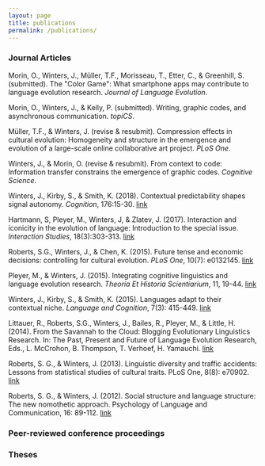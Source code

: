 ```yaml
---
layout: page
title: publications
permalink: /publications/
---
```


### Journal Articles
Morin, O., Winters, J., Müller, T.F., Morisseau, T., Etter, C., & Greenhill, S. (submitted). The "Color Game": What smartphone apps may contribute to language evolution research. *Journal of Language Evolution*.

Morin, O., Winters, J., & Kelly, P. (submitted). Writing, graphic codes, and asynchronous communication. *topiCS*.

Müller, T.F., & Winters, J. (revise & resubmit). Compression effects in cultural evolution: Homogeneity and structure in the emergence and evolution of a large-scale online collaborative art project. *PLoS One*.

Winters, J., & Morin, O. (revise & resubmit). From context to code: Information transfer constrains the emergence of graphic codes. *Cognitive Science*.

Winters, J., Kirby, S., & Smith, K. (2018). Contextual predictability shapes signal autonomy. *Cognition*, 176:15-30. [link](https://www.sciencedirect.com/science/article/pii/S0010027718300647)

Hartmann, S, Pleyer, M., Winters, J, & Zlatev, J. (2017). Interaction and iconicity in the evolution of language: Introduction to the special issue. *Interaction Studies*, 18(3):303-313. [link](http://www.jbe-platform.com/content/journals/10.1075/is.18.3.01ple)

Roberts, S.G., Winters, J., & Chen, K. (2015). Future tense and economic decisions: controlling for cultural evolution. *PLoS One*, 10(7): e0132145. [link](http://journals.plos.org/plosone/article?id=10.1371/journal.pone.0132145)

Pleyer, M., & Winters, J. (2015). Integrating cognitive linguistics and language evolution research. *Theoria Et Historia Scientiarium*, 11, 19-44. [link](https://www.academia.edu/10713753/Integrating_Cognitive_Linguistics_and_Language_Evolution_Research)

Winters, J., Kirby, S., & Smith, K. (2015). Languages adapt to their contextual niche. *Language and Cognition*, 7(3): 415-449. [link](https://www.cambridge.org/core/journals/language-and-cognition/article/languages-adapt-to-their-contextual-niche/83E9F516875C340E0A9263B4A7C38F43)

Littauer, R., Roberts, S.G., Winters, J., Bailes, R., Pleyer, M., & Little, H. (2014). From the Savannah to the Cloud: Blogging Evolutionary Linguistics Research. In: The Past, Present and Future of Language Evolution Research, Eds., L. McCrohon, B. Thompson, T. Verhoef, H. Yamauchi. [link](http://kyoto.evolang.org/sites/default/files/student_volume.pdf)

Roberts, S. G., & Winters, J. (2013). Linguistic diversity and traffic accidents: Lessons from statistical studies of cultural traits. PLoS One, 8(8): e70902. [link](http://journals.plos.org/plosone/article?id=10.1371/journal.pone.0070902)

Roberts, S. G., & Winters, J. (2012). Social structure and language structure: The new nomothetic approach. Psychology of Language and Communication, 16: 89-112. [link](https://www.degruyter.com/downloadpdf/j/plc.2012.16.issue-2/v10057-012-0008-6/v10057-012-0008-6.pdf)

### Peer-reviewed conference proceedings

### Theses
